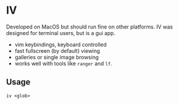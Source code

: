 # IV

Developed on MacOS but should run fine on other platforms. IV was designed for terminal users, but is a gui app.

- vim keybindings, keyboard controlled
- fast fullscreen (by default) viewing
- galleries or single image browsing
- works well with tools like `ranger` and `lf`.

## Usage

```
iv <glob>
```
